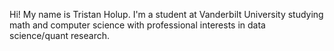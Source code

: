 Hi! My name is Tristan Holup. I'm a student at Vanderbilt University studying math and computer science with professional interests in data science/quant research.

